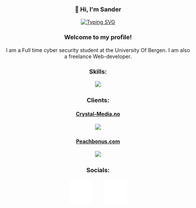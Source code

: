 <h3 align="center">👋 Hi, I'm Sander</h3>
<p align="center">
  <a href="https://git.io/typing-svg">
    <img src="https://readme-typing-svg.demolab.com?font=Fira+Code&pause=1000&center=true&vCenter=true&random=true&width=435&lines=Freelance+WebDeveloper;Cyber+Security+Student;Tech+enthusiast" alt="Typing SVG" />
  </a>
</p>

<h3 align="center">Welcome to my profile!</h3>
<p align="center">
  I am a Full time cyber security student at the University Of Bergen. I am also a freelance Web-developer.
</p>

<h3 align="center">Skills:</h3>
<p align="center">
  <a href="https://skillicons.dev">
    <img src="https://skillicons.dev/icons?i=figma,nextjs,react,supabase,tailwind,ts,py,sqlite,java" />
  </a>
</p>

<h3 align="center">Clients:</h3>
<div align="center">
  <a href="https://www.crystal-media.no/">
    <h4>Crystal-Media.no</h4>
    <img src="https://sandereikenes.com/crystal.png" width=400px>
  </a>

  <a href="https://www.peachbonus.com/">
    <h4>Peachbonus.com</h4>
    <img src="https://sandereikenes.com/peachbonus.png" width=400px>
  </a>
</div>

<h3 align="center">Socials:</h3>
<p align="center">
  <a href="https://www.instagram.com/sandreikenes/" style="text-decoration: none;">
    <img src="https://raw.githubusercontent.com/CLorant/readme-social-icons/main/large/light/instagram.svg" />
  </a>
  &#8287;&#8287;&#8287;&#8287;&#8287;
  <a href="https://x.com/SandrEikenes" style="text-decoration: none;">
    <img src="https://raw.githubusercontent.com/CLorant/readme-social-icons/main/large/light/twitter-x.svg" />
  </a>
</p>
